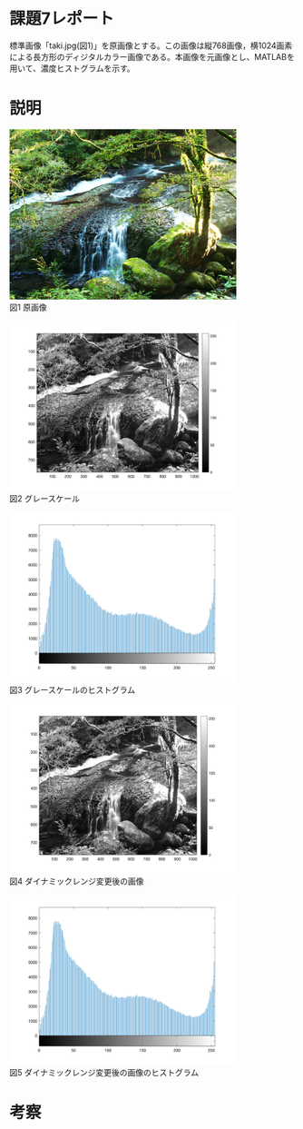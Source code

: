 # 課題7レポート
標準画像「taki.jpg(図1)」を原画像とする。この画像は縦768画像，横1024画素による長方形のディジタルカラー画像である。本画像を元画像とし、MATLABを用いて、濃度ヒストグラムを示す。

# 説明
<img src="https://github.com/SamuraiProject/lecture_image_processing/blob/master/images/origin/taki.jpg" width="400"><br />
図1 原画像 

<img src="https://github.com/SamuraiProject/lecture_image_processing/blob/master/images/kadai7/taki-gs.png" width="400"><br />
図2 グレースケール

<img src="https://github.com/SamuraiProject/lecture_image_processing/blob/master/images/kadai7/taki-gs-histgram.png" width="400"><br />
図3 グレースケールのヒストグラム

<img src="https://github.com/SamuraiProject/lecture_image_processing/blob/master/images/kadai7/taki-dynamic.png" width="400"><br />
図4 ダイナミックレンジ変更後の画像

<img src="https://github.com/SamuraiProject/lecture_image_processing/blob/master/images/kadai7/taki-dynamic-histgram.png" width="400"><br />
図5 ダイナミックレンジ変更後の画像のヒストグラム

# 考察
